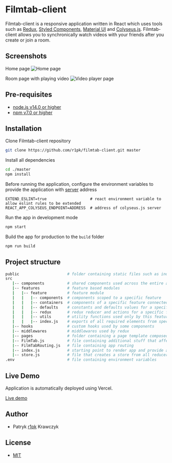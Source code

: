 # Filmtab-client

Filmtab-client is a responsive application written in React which uses tools such as [Redux](https://redux.js.org/), [Styled Components](https://styled-components.com/), [Material UI](https://mui.com/getting-started/usage/) and [Colyseus.js](https://www.colyseus.io/). Filmtab-client allows you to synchronically watch videos with your friends after you create or join a room.

## Screenshots

Home page
![Home page](https://i.imgur.com/XYaH9AX.png)

Room page with playing video
![Video player page](https://i.imgur.com/RgFr3I4.png)

## Pre-requisites

- [node.js v14.0 or higher](https://nodejs.org/en/)
- [npm v7.0 or higher](https://nodejs.org/en/download/)

## Installation

Clone Filmtab-client repository

```bash
git clone https://github.com/r1pk/filmtab-client.git master
```

Install all dependencies

```bash
cd ./master
npm install
```

Before running the application, configure the environment variables to provide the application with [server](https://github.com/r1pk/filmtab-server) address

```env
EXTEND_ESLINT=true                   # react environment variable to allow eslint rules to be extended
REACT_APP_COLYSEUS_ENDPOINT=ADDRESS  # address of colyseus.js server
```

Run the app in development mode

```bash
npm start
```

Build the app for production to the `build` folder

```bash
npm run build
```

## Project structure

```bash
public                     # folder containing static files such as index.html
src
   |-- components          # shared components used across the entire application
   |-- features            # feature based modules
   |   |-- feature         # feature module
   |   |   |-- components  # components scoped to a specific feature
   |   |   |-- containers  # components of a specific feature connected to a redux store
   |   |   |-- defaults    # constants and defaults values for a specific feature
   |   |   |-- redux       # redux reducer and actions for a specific feature
   |   |   |-- utils       # utility functions used only by this feature
   |   |   |-- index.js    # exports of all required elements from specific feature
   |-- hooks               # custom hooks used by some components
   |-- middlewares         # middlewares used by redux
   |-- pages               # folder containing a page template composed of components and containers
   |-- FilmTab.js          # file containing additional stuff that affect the behavior of the entire app
   |-- FilmTabRouting.js   # file containing app routing
   |-- index.js            # starting point to render app and provide app connection to redux store
   |-- store.js            # file that creates a store from all reducers and middlewares
.env                       # file containing environment variables
```

## Live Demo

Application is automatically deployed using Vercel.

[Live demo](https://filmtab.vercel.app)

## Author

- Patryk [r1pk](https://github.com/r1pk) Krawczyk

## License

- [MIT](https://choosealicense.com/licenses/mit/)
